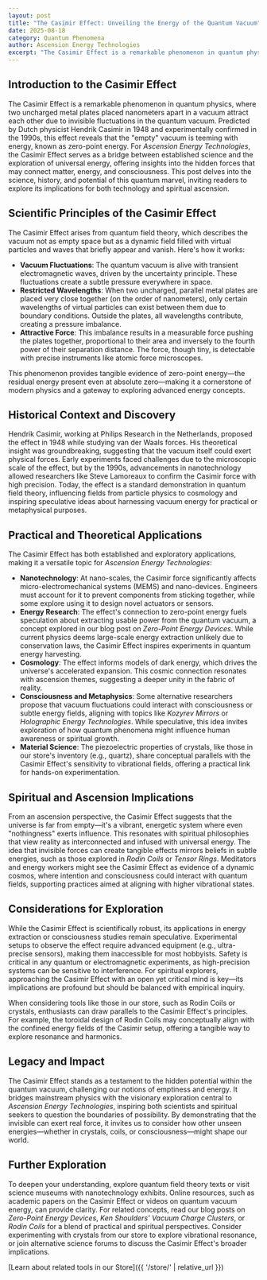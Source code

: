 ```yaml
---
layout: post
title: "The Casimir Effect: Unveiling the Energy of the Quantum Vacuum"
date: 2025-08-18
category: Quantum Phenomena
author: Ascension Energy Technologies
excerpt: "The Casimir Effect is a remarkable phenomenon in quantum physics, where two uncharged metal plates placed nanometers apart in a vacuum attract each other due to invisible fluctuations in the quantum vacuum."
---
```


## Introduction to the Casimir Effect

The Casimir Effect is a remarkable phenomenon in quantum physics, where two uncharged metal plates placed nanometers apart in a vacuum attract each other due to invisible fluctuations in the quantum vacuum. Predicted by Dutch physicist Hendrik Casimir in 1948 and experimentally confirmed in the 1990s, this effect reveals that the "empty" vacuum is teeming with energy, known as zero-point energy. For *Ascension Energy Technologies*, the Casimir Effect serves as a bridge between established science and the exploration of universal energy, offering insights into the hidden forces that may connect matter, energy, and consciousness. This post delves into the science, history, and potential of this quantum marvel, inviting readers to explore its implications for both technology and spiritual ascension.

## Scientific Principles of the Casimir Effect

The Casimir Effect arises from quantum field theory, which describes the vacuum not as empty space but as a dynamic field filled with virtual particles and waves that briefly appear and vanish. Here's how it works:

- **Vacuum Fluctuations**: The quantum vacuum is alive with transient electromagnetic waves, driven by the uncertainty principle. These fluctuations create a subtle pressure everywhere in space.
- **Restricted Wavelengths**: When two uncharged, parallel metal plates are placed very close together (on the order of nanometers), only certain wavelengths of virtual particles can exist between them due to boundary conditions. Outside the plates, all wavelengths contribute, creating a pressure imbalance.
- **Attractive Force**: This imbalance results in a measurable force pushing the plates together, proportional to their area and inversely to the fourth power of their separation distance. The force, though tiny, is detectable with precise instruments like atomic force microscopes.

This phenomenon provides tangible evidence of zero-point energy—the residual energy present even at absolute zero—making it a cornerstone of modern physics and a gateway to exploring advanced energy concepts.

## Historical Context and Discovery

Hendrik Casimir, working at Philips Research in the Netherlands, proposed the effect in 1948 while studying van der Waals forces. His theoretical insight was groundbreaking, suggesting that the vacuum itself could exert physical forces. Early experiments faced challenges due to the microscopic scale of the effect, but by the 1990s, advancements in nanotechnology allowed researchers like Steve Lamoreaux to confirm the Casimir force with high precision. Today, the effect is a standard demonstration in quantum field theory, influencing fields from particle physics to cosmology and inspiring speculative ideas about harnessing vacuum energy for practical or metaphysical purposes.

## Practical and Theoretical Applications

The Casimir Effect has both established and exploratory applications, making it a versatile topic for *Ascension Energy Technologies*:

- **Nanotechnology**: At nano-scales, the Casimir force significantly affects micro-electromechanical systems (MEMS) and nano-devices. Engineers must account for it to prevent components from sticking together, while some explore using it to design novel actuators or sensors.
- **Energy Research**: The effect's connection to zero-point energy fuels speculation about extracting usable power from the quantum vacuum, a concept explored in our blog post on *Zero-Point Energy Devices*. While current physics deems large-scale energy extraction unlikely due to conservation laws, the Casimir Effect inspires experiments in quantum energy harvesting.
- **Cosmology**: The effect informs models of dark energy, which drives the universe's accelerated expansion. This cosmic connection resonates with ascension themes, suggesting a deeper unity in the fabric of reality.
- **Consciousness and Metaphysics**: Some alternative researchers propose that vacuum fluctuations could interact with consciousness or subtle energy fields, aligning with topics like *Kozyrev Mirrors* or *Holographic Energy Technologies*. While speculative, this idea invites exploration of how quantum phenomena might influence human awareness or spiritual growth.
- **Material Science**: The piezoelectric properties of crystals, like those in our store's inventory (e.g., quartz), share conceptual parallels with the Casimir Effect's sensitivity to vibrational fields, offering a practical link for hands-on experimentation.

## Spiritual and Ascension Implications

From an ascension perspective, the Casimir Effect suggests that the universe is far from empty—it's a vibrant, energetic system where even "nothingness" exerts influence. This resonates with spiritual philosophies that view reality as interconnected and infused with universal energy. The idea that invisible forces can create tangible effects mirrors beliefs in subtle energies, such as those explored in *Rodin Coils* or *Tensor Rings*. Meditators and energy workers might see the Casimir Effect as evidence of a dynamic cosmos, where intention and consciousness could interact with quantum fields, supporting practices aimed at aligning with higher vibrational states.

## Considerations for Exploration

While the Casimir Effect is scientifically robust, its applications in energy extraction or consciousness studies remain speculative. Experimental setups to observe the effect require advanced equipment (e.g., ultra-precise sensors), making them inaccessible for most hobbyists. Safety is critical in any quantum or electromagnetic experiments, as high-precision systems can be sensitive to interference. For spiritual explorers, approaching the Casimir Effect with an open yet critical mind is key—its implications are profound but should be balanced with empirical inquiry.

When considering tools like those in our store, such as Rodin Coils or crystals, enthusiasts can draw parallels to the Casimir Effect's principles. For example, the toroidal design of Rodin Coils may conceptually align with the confined energy fields of the Casimir setup, offering a tangible way to explore resonance and harmonics.

## Legacy and Impact

The Casimir Effect stands as a testament to the hidden potential within the quantum vacuum, challenging our notions of emptiness and energy. It bridges mainstream physics with the visionary exploration central to *Ascension Energy Technologies*, inspiring both scientists and spiritual seekers to question the boundaries of possibility. By demonstrating that the invisible can exert real force, it invites us to consider how other unseen energies—whether in crystals, coils, or consciousness—might shape our world.

## Further Exploration

To deepen your understanding, explore quantum field theory texts or visit science museums with nanotechnology exhibits. Online resources, such as academic papers on the Casimir Effect or videos on quantum vacuum energy, can provide clarity. For related concepts, read our blog posts on *Zero-Point Energy Devices*, *Ken Shoulders' Vacuum Charge Clusters*, or *Rodin Coils* for a blend of practical and spiritual perspectives. Consider experimenting with crystals from our store to explore vibrational resonance, or join alternative science forums to discuss the Casimir Effect's broader implications.

[Learn about related tools in our Store]({{ '/store/' | relative_url }})

